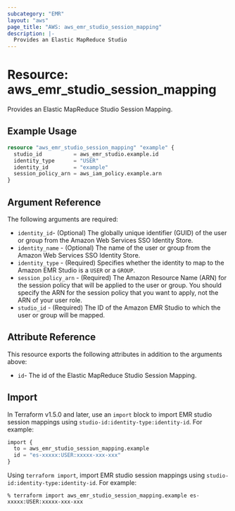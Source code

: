 ```yaml
---
subcategory: "EMR"
layout: "aws"
page_title: "AWS: aws_emr_studio_session_mapping"
description: |-
  Provides an Elastic MapReduce Studio
---
```


# Resource: aws_emr_studio_session_mapping

Provides an Elastic MapReduce Studio Session Mapping.

## Example Usage

```terraform
resource "aws_emr_studio_session_mapping" "example" {
  studio_id          = aws_emr_studio.example.id
  identity_type      = "USER"
  identity_id        = "example"
  session_policy_arn = aws_iam_policy.example.arn
}
```

## Argument Reference

The following arguments are required:

* `identity_id`- (Optional) The globally unique identifier (GUID) of the user or group from the Amazon Web Services SSO Identity Store.
* `identity_name` - (Optional) The name of the user or group from the Amazon Web Services SSO Identity Store.
* `identity_type` - (Required) Specifies whether the identity to map to the Amazon EMR Studio is a `USER` or a `GROUP`.
* `session_policy_arn` - (Required) The Amazon Resource Name (ARN) for the session policy that will be applied to the user or group. You should specify the ARN for the session policy that you want to apply, not the ARN of your user role.
* `studio_id` - (Required) The ID of the Amazon EMR Studio to which the user or group will be mapped.

## Attribute Reference

This resource exports the following attributes in addition to the arguments above:

* `id`- The id of the Elastic MapReduce Studio Session Mapping.

## Import

In Terraform v1.5.0 and later, use an `import` block to import EMR studio session mappings using `studio-id:identity-type:identity-id`. For example:

```terraform
import {
  to = aws_emr_studio_session_mapping.example
  id = "es-xxxxx:USER:xxxxx-xxx-xxx"
}
```

Using `terraform import`, import EMR studio session mappings using `studio-id:identity-type:identity-id`. For example:

```console
% terraform import aws_emr_studio_session_mapping.example es-xxxxx:USER:xxxxx-xxx-xxx
```
